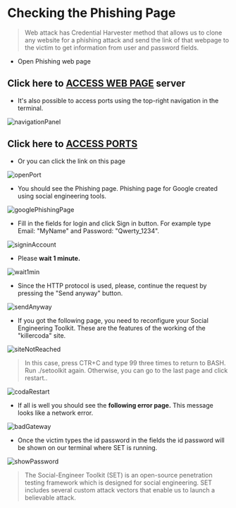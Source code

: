 # Checking the Phishing Page

>Web attack has Credential Harvester method that allows us to clone any website for a phishing attack and send the link of that webpage to the victim to get information from user and password fields.


* Open Phishing web page

## Click here to [ACCESS WEB PAGE]({{TRAFFIC_HOST1_80}}) server

* It's also possible to access ports using the top-right navigation in the terminal.

![navigationPanel](./navigationPanel.png)

## Click here to [ACCESS PORTS]({{TRAFFIC_SELECTOR}})

* Or you can click the link on this page

![openPort](./openPort.png)


* You should see the Phishing page.
Phishing page for Google created using social engineering tools.

![googlePhishingPage](./googlePhishingPage.png)

* Fill in the fields for login and click Sign in button.
For example type Email: "MyName" and Password: "Qwerty_1234".

![signinAccount](./signinAccount.png)


* Please **wait 1 minute.**

![wait1min](./wait1min.png)

* Since the HTTP protocol is used, please, continue the request by pressing the "Send anyway" button.

![sendAnyway](./sendAnyway.png)


* If you got the following page, you need to reconfigure your Social Engineering Toolkit.
These are the features of the working of the "killercoda" site.

![siteNotReached](./siteNotReached.png)


> In this case, press CTR+C and type 99 three times to return to BASH.
  Run ./setoolkit again.
  Otherwise, you can go to the last page and click restart..

![codaRestart](./codaRestart.png)


* If all is well you should see the **following error page.**
This message looks like a network error.

![badGateway](./badGateway.png)

* Once the victim types the id password in the fields the id password will be shown on our terminal where SET is running.

![showPassword](./showPassword.png)


>The Social-Engineer Toolkit (SET) is an open-source penetration testing framework which is designed for social engineering.
SET includes several custom attack vectors that enable us to launch a believable attack.

<br/>
